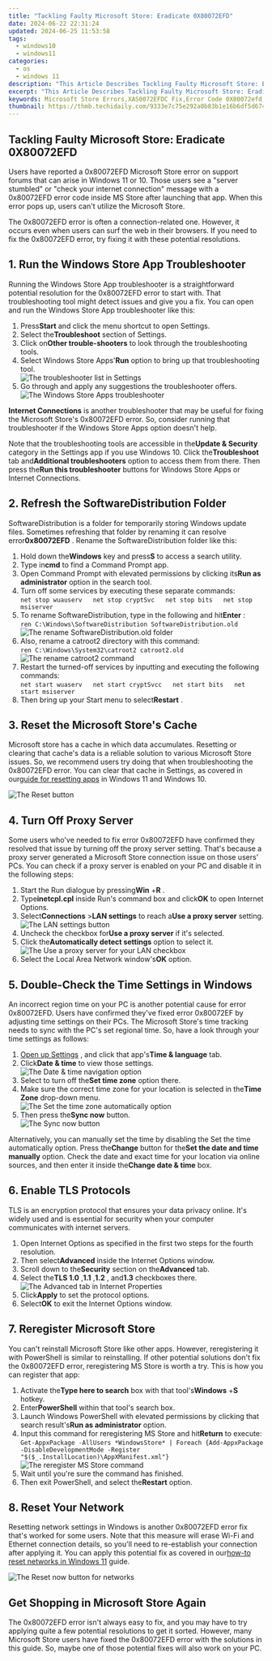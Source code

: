 ```yaml
---
title: "Tackling Faulty Microsoft Store: Eradicate 0X80072EFD"
date: 2024-06-22 22:31:24
updated: 2024-06-25 11:53:58
tags:
  - windows10
  - windows11
categories:
  - os
  - windows 11
description: "This Article Describes Tackling Faulty Microsoft Store: Eradicate 0X80072EFD"
excerpt: "This Article Describes Tackling Faulty Microsoft Store: Eradicate 0X80072EFD"
keywords: Microsoft Store Errors,XAS0072EFDC Fix,Error Code 0X80072efd,Microsoft Purchase Issue,Windows Store Faulty,Fixing Store Glitches,Microsoft Online Shopping Errors
thumbnail: https://thmb.techidaily.com/9333e7c75e292a0b83b1e16b6df5d6742dede6cee3e1ad9fc6da9c95dfc95571.jpg
---
```


## Tackling Faulty Microsoft Store: Eradicate 0X80072EFD

 Users have reported a 0x80072EFD Microsoft Store error on support forums that can arise in Windows 11 or 10\. Those users see a "server stumbled" or "check your internet connection" message with a 0x80072EFD error code inside MS Store after launching that app. When this error pops up, users can't utilize the Microsoft Store.

 The 0x80072EFD error is often a connection-related one. However, it occurs even when users can surf the web in their browsers. If you need to fix the 0x80072EFD error, try fixing it with these potential resolutions.

## 1\. Run the Windows Store App Troubleshooter

 Running the Windows Store App troubleshooter is a straightforward potential resolution for the 0x80072EFD error to start with. That troubleshooting tool might detect issues and give you a fix. You can open and run the Windows Store App troubleshooter like this:

1. Press**Start** and click the menu shortcut to open Settings.
2. Select the**Troubleshoot** section of Settings.
3. Click on**Other trouble-shooters** to look through the troubleshooting tools.
4. Select Windows Store Apps'**Run** option to bring up that troubleshooting tool.  
![The troubleshooter list in Settings](https://static1.makeuseofimages.com/wordpress/wp-content/uploads/2022/12/troubleshooter-list-in-windows-11.jpg)
5. Go through and apply any suggestions the troubleshooter offers.  
![The Windows Store Apps troubleshooter](https://static1.makeuseofimages.com/wordpress/wp-content/uploads/2022/12/windows-store-apps.jpg)

**Internet Connections** is another troubleshooter that may be useful for fixing the Microsoft Store's 0x80072EFD error. So, consider running that troubleshooter if the Windows Store Apps option doesn't help.

 Note that the troubleshooting tools are accessible in the**Update & Security** category in the Settings app if you use Windows 10\. Click the**Troubleshoot** tab and**Additional troubleshooters** option to access them from there. Then press the**Run this troubleshooter** buttons for Windows Store Apps or Internet Connections.

## 2\. Refresh the SoftwareDistribution Folder

 SoftwareDistribution is a folder for temporarily storing Windows update files. Sometimes refreshing that folder by renaming it can resolve error**0x80072EFD** . Rename the SoftwareDistribution folder like this:

1. Hold down the**Windows** key and press**S** to access a search utility.
2. Type in**cmd** to find a Command Prompt app.
3. Open Command Prompt with elevated permissions by clicking its**Run as administrator** option in the search tool.
4. Turn off some services by executing these separate commands:  
`net stop wuauserv  
net stop cryptSvc  
net stop bits  
net stop msiserver`
5. To rename SoftwareDistribution, type in the following and hit**Enter** :  
`ren C:\Windows\SoftwareDistribution SoftwareDistribution.old`  
![The rename SoftwareDistribution.old folder](https://static1.makeuseofimages.com/wordpress/wp-content/uploads/2022/12/rename-softwaredistribution-old-folder.jpg)
6. Also, rename a catroot2 directory with this command:  
`ren C:\Windows\System32\catroot2 catroot2.old`  
![The rename catroot2 command](https://static1.makeuseofimages.com/wordpress/wp-content/uploads/2022/12/rename-catroot2-command.jpg)
7. Restart the turned-off services by inputting and executing the following commands:  
`net start wuaserv  
net start cryptSvcc  
net start bits  
net start msiserver`
8. Then bring up your Start menu to select**Restart** .

## 3\. Reset the Microsoft Store's Cache

 Microsoft store has a cache in which data accumulates. Resetting or clearing that cache's data is a reliable solution to various Microsoft Store issues. So, we recommend users try doing that when troubleshooting the 0x80072EFD error. You can clear that cache in Settings, as covered in our[guide for resetting apps](https://www.makeuseof.com/windows-reset-app/) in Windows 11 and Windows 10.

![The Reset button](https://static1.makeuseofimages.com/wordpress/wp-content/uploads/2022/12/reset-button.jpg)

## 4\. Turn Off Proxy Server

 Some users who've needed to fix error 0x80072EFD have confirmed they resolved that issue by turning off the proxy server setting. That's because a proxy server generated a Microsoft Store connection issue on those users' PCs. You can check if a proxy server is enabled on your PC and disable it in the following steps:

1. Start the Run dialogue by pressing**Win** +**R** .
2. Type**inetcpl.cpl** inside Run's command box and click**OK** to open Internet Options.
3. Select**Connections** \>**LAN settings** to reach a**Use a proxy server** setting.  
![The LAN settings button](https://static1.makeuseofimages.com/wordpress/wp-content/uploads/2022/12/advanced-tab.jpg)
4. Uncheck the checkbox for**Use a proxy server** if it's selected.
5. Click the**Automatically detect settings** option to select it.  
![The Use a proxy server for your LAN checkbox](https://static1.makeuseofimages.com/wordpress/wp-content/uploads/2022/12/use-a-proxy-server-option.jpg)
6. Select the Local Area Network window's**OK** option.

## 5\. Double-Check the Time Settings in Windows

 An incorrect region time on your PC is another potential cause for error 0x80072EFD. Users have confirmed they've fixed error 0x80072EF by adjusting time settings on their PCs. The Microsoft Store's time tracking needs to sync with the PC's set regional time. So, have a look through your time settings as follows:

1. [Open up Settings](https://www.makeuseof.com/windows-ways-to-open-system-settings/) , and click that app's**Time & language** tab.
2. Click**Date & time** to view those settings.  
![The Date & time navigation option](https://static1.makeuseofimages.com/wordpress/wp-content/uploads/2022/12/date-time-tab.jpg)
3. Select to turn off the**Set time zone** option there.
4. Make sure the correct time zone for your location is selected in the**Time Zone** drop-down menu.  
![The Set the time zone automatically option](https://static1.makeuseofimages.com/wordpress/wp-content/uploads/2022/12/set-the-time-automatically-option.jpg)
5. Then press the**Sync now** button.  
![The Sync now button](https://static1.makeuseofimages.com/wordpress/wp-content/uploads/2022/12/sync-now-button.jpg)

 Alternatively, you can manually set the time by disabling the Set the time automatically option. Press the**Change** button for the**Set the date and time manually** option. Check the date and exact time for your location via online sources, and then enter it inside the**Change date & time** box.

## 6\. Enable TLS Protocols

 TLS is an encryption protocol that ensures your data privacy online. It's widely used and is essential for security when your computer communicates with internet servers.

1. Open Internet Options as specified in the first two steps for the fourth resolution.
2. Then select**Advanced** inside the Internet Options window.
3. Scroll down to the**Security** section on the**Advanced** tab.
4. Select the**TLS 1.0** ,**1.1** ,**1.2** , and**1.3** checkboxes there.  
![The Advanced tab in Internet Properties](https://static1.makeuseofimages.com/wordpress/wp-content/uploads/2022/12/the-advanced-tab.jpg)
5. Click**Apply** to set the protocol options.
6. Select**OK** to exit the Internet Options window.

## 7\. Reregister Microsoft Store

 You can't reinstall Microsoft Store like other apps. However, reregistering it with PowerShell is similar to reinstalling. If other potential solutions don't fix the 0x80072EFD error, reregistering MS Store is worth a try. This is how you can register that app:

1. Activate the**Type here to search** box with that tool's**Windows** +**S** hotkey.
2. Enter**PowerShell** within that tool's search box.
3. Launch Windows PowerShell with elevated permissions by clicking that search result's**Run as administrator** option.
4. Input this command for reregistering MS Store and hit**Return** to execute:  
`Get-AppxPackage -AllUsers *WindowsStore* | Foreach {Add-AppxPackage -DisableDevelopmentMode -Register "$($_.InstallLocation)\AppXManifest.xml"}`  
![The reregister MS Store command](https://static1.makeuseofimages.com/wordpress/wp-content/uploads/2022/12/reregister-ms-store-command.jpg)
5. Wait until you're sure the command has finished.
6. Then exit PowerShell, and select the**Restart** option.

## 8\. Reset Your Network

 Resetting network settings in Windows is another 0x80072EFD error fix that's worked for some users. Note that this measure will erase Wi-Fi and Ethernet connection details, so you'll need to re-establish your connection after applying it. You can apply this potential fix as covered in our[how-to reset networks in Windows 11](https://www.makeuseof.com/reset-network-settings-windows-11/) guide.

![The Reset now button for networks](https://static1.makeuseofimages.com/wordpress/wp-content/uploads/2022/12/reset-now-network-option.jpg)

## Get Shopping in Microsoft Store Again

 The 0x80072EFD error isn't always easy to fix, and you may have to try applying quite a few potential resolutions to get it sorted. However, many Microsoft Store users have fixed the 0x80072EFD error with the solutions in this guide. So, maybe one of those potential fixes will also work on your PC.

<ins class="adsbygoogle"
     style="display:block"
     data-ad-format="autorelaxed"
     data-ad-client="ca-pub-7571918770474297"
     data-ad-slot="1223367746"></ins>



<ins class="adsbygoogle"
     style="display:block"
     data-ad-client="ca-pub-7571918770474297"
     data-ad-slot="8358498916"
     data-ad-format="auto"
     data-full-width-responsive="true"></ins>
